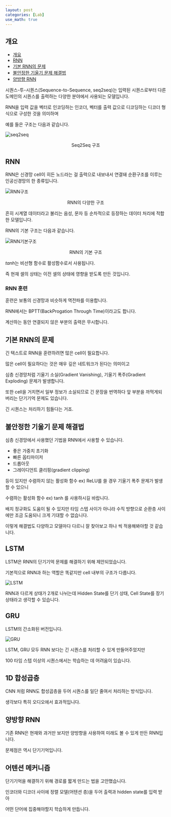 ```yaml
---
layout: post
categories: [Lab]
use_math: true
---
```


## 개요
- [개요](#개요)
- [RNN](#RNN)
- [기본 RNN의 문제](#기본-RNN의-문제)
- [불안정한 기울기 문제 해결법](#불안정한-기울기-문제-해결법)
- [양방향 RNN](#양방향-RNN)

시퀀스-투-시퀀스(Sequence-to-Sequence, seq2seq)는 입력된 시퀀스로부터 다른 도메인의 시퀀스를 출력하는 다양한 분야에서 사용되는 모델입니다.

RNN을 입력 값을 벡터로 인코딩하는 인코더, 벡터를 출력 값으로 디코딩하는 디코더 형식으로 구성한 것을 의미하며 

예를 들은 구조는 다음과 같습니다.

![seq2seq](https://img1.daumcdn.net/thumb/R1280x0/?scode=mtistory2&fname=https%3A%2F%2Fblog.kakaocdn.net%2Fdn%2FxEwJx%2FbtqDogeWOEf%2FSDjkC5L4AdqftflSAP7AAK%2Fimg.jpg)
<center>Seq2Seq 구조</center>

## RNN

RNN은 신경망 cell이 히든 노드라는 걸 출력으로 내보내서 연결돼 순환구조를 이루는 인공신경망의 한 종류입니다.

![RNN구조](http://i.imgur.com/Q8zv6TQ.png)
<center>RNN의 다양한 구조</center>

흔히 시계열 데이터라고 불리는 음성, 문자 등 순차적으로 등장하는 데이터 처리에 적합한 모델입니다.

RNN의 기본 구조는 다음과 같습니다.

![RNN기본구조](http://i.imgur.com/s8nYcww.png)
<center>RNN의 기본 구조</center>

$tanh$는 비선형 함수로 활성함수로서 사용됩니다.

즉 현재 셀의 상태는 이전 셀의 상태에 영향을 받도록 만든 것입니다.

### RNN 훈련

훈련은 보통의 신경망과 비슷하게 역전파를 이용합니다.

RNN에서는 BPTT(BackProgation Through Time)이라고도 합니다.

계산하는 동안 연결되지 않은 부분의 출력은 무시합니다.

## 기본 RNN의 문제

긴 텍스트로 RNN을 훈련하려면 많은 cell이 필요합니다.

많은 cell이 필요하다는 것은 매우 깊은 네트워크가 된다는 의미이고

심층 신경망처럼 기울기 소실(Gradient Vanishing), 기울기 폭주(Gradient Exploding) 문제가 발생합니다.

또한 cell을 거치면서 일부 정보가 소실되므로 긴 문장을 번역하다 앞 부분을 까먹게되버리는 단기기억 문제도 있습니다.

긴 시퀀스는 처리하기 힘들다는 거죠.

## 불안정한 기울기 문제 해결법

심층 신경망에서 사용했던 기법을 RNN에서 사용할 수 있습니다.

* 좋은 가중치 초기화
* 빠른 옵티마이저
* 드롭아웃
* 그레이디언트 클리핑(gradient clipping)

등이 있지만 수렴하지 않는 활성화 함수 ex) ReLU를 쓸 경우 기울기 폭주 문제가 발생할 수 있으니

수렴하는 활성화 함수 ex) tanh 를 사용하시길 바랍니다.

배치 정규화도 도움이 될 수 있지만 타임 스텝 사이가 아니라 수직 방향으로 순환층 사이에만 조금 도움되니 크게 기대할 수 없습니다.

이렇게 해결법도 다양하고 모델마다 다르니 잘 찾아보고 하나 씩 적용해봐야할 것 같습니다.

## LSTM

LSTM은 RNN의 단기기억 문제를 해결하기 위해 제안되었습니다.

기본적으로 RNN과 하는 역할은 똑같지만 cell 내부의 구조가 다릅니다.

![LSTM](https://ichi.pro/assets/images/max/724/0*4u3C6HEADE3GooBh.png)

RNN과 다르게 상태가 2개로 나뉘는데 Hidden State를 단기 상태, Cell State를 장기 상태라고 생각할 수 있습니다.

## GRU

LSTM의 간소화된 버전입니다.

![GRU](https://cdn-images-1.medium.com/freeze/max/1000/1*GSZ0ZQZPvcWmTVatAeOiIw.png?q=20)

LSTM, GRU 모두 RNN 보다는 긴 시퀀스를 처리할 수 있게 만들어주었지만

100 타임 스텝 이상의 시퀀스에서는 학습하는 데 어려움이 있습니다.

## 1D 합성곱층

CNN 처럼 RNN도 합성곱층을 두어 시퀀스를 일단 줄여서 처리하는 방식입니다.

생각보다 특히 오디오에서 효과적입니다.

## 양방향 RNN

기존 RNN은 현재와 과거만 보지만 양방향을 사용하여 미래도 볼 수 있게 만든 RNN입니다.

문제점은 역시 단기기억입니다.

## 어텐션 메커니즘

단기기억을 해결하기 위해 경로를 짧게 만드는 법을 고안했습니다.

인코더와 디코더 사이에 정렬 모델(어텐션 층)을 두어 출력과 hidden state를 입력 받아 

어떤 단어에 집중해야할지 학습하게 만듭니다.